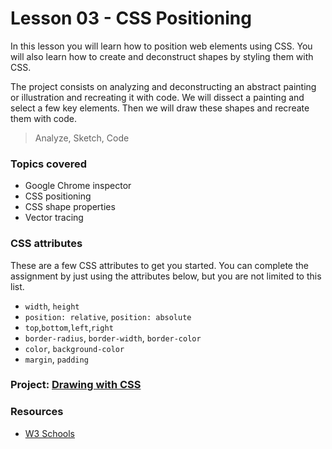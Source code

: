 # Lesson 03 - CSS Positioning

In this lesson you will learn how to position web elements using CSS. You will also learn how to create and deconstruct
shapes by styling them with CSS.

The project consists on analyzing and deconstructing an abstract painting or illustration and recreating it with code. We will dissect a painting and select a few key elements. Then we will draw these shapes and recreate them with code.

> Analyze, Sketch, Code


### Topics covered

* Google Chrome inspector
* CSS positioning
* CSS shape properties
* Vector tracing


### CSS attributes

These are a few CSS attributes to get you started. You can complete the assignment by just using the attributes below, but you are not limited to this list.

* `width`, `height`
* `position: relative`, `position: absolute`
* `top`,`bottom`,`left`,`right`
* `border-radius`, `border-width`, `border-color`
* `color`, `background-color`
* `margin`, `padding`



### Project: [Drawing with CSS](/projects/01-drawing-css/project-01.md)



### Resources

* [W3 Schools](http://www.w3schools.com/cssref/)

